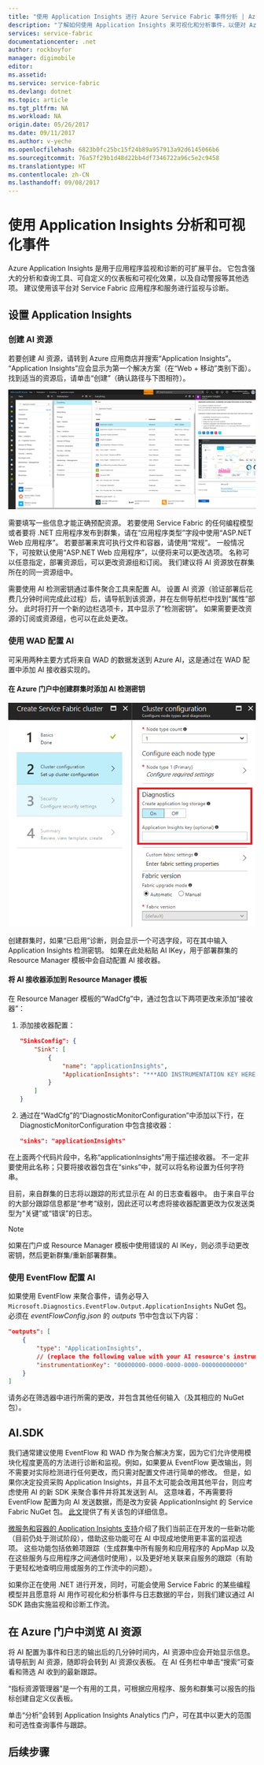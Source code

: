 ```yaml
---
title: "使用 Application Insights 进行 Azure Service Fabric 事件分析 | Azure"
description: "了解如何使用 Application Insights 来可视化和分析事件，以便对 Azure Service Fabric 群集进行监视和诊断。"
services: service-fabric
documentationcenter: .net
author: rockboyfor
manager: digimobile
editor: 
ms.assetid: 
ms.service: service-fabric
ms.devlang: dotnet
ms.topic: article
ms.tgt_pltfrm: NA
ms.workload: NA
origin.date: 05/26/2017
ms.date: 09/11/2017
ms.author: v-yeche
ms.openlocfilehash: 6823b0fc25bc15f24b89a957913a92d6145066b6
ms.sourcegitcommit: 76a57f29b1d48d22bb4df7346722a96c5e2c9458
ms.translationtype: HT
ms.contentlocale: zh-CN
ms.lasthandoff: 09/08/2017
---
```

# <a name="event-analysis-and-visualization-with-application-insights"></a>使用 Application Insights 分析和可视化事件

Azure Application Insights 是用于应用程序监视和诊断的可扩展平台。 它包含强大的分析和查询工具、可自定义的仪表板和可视化效果，以及自动警报等其他选项。 建议使用该平台对 Service Fabric 应用程序和服务进行监视与诊断。

## <a name="setting-up-application-insights"></a>设置 Application Insights

### <a name="creating-an-ai-resource"></a>创建 AI 资源

若要创建 AI 资源，请转到 Azure 应用商店并搜索“Application Insights”。 “Application Insights”应会显示为第一个解决方案（在“Web + 移动”类别下面）。 找到适当的资源后，请单击“创建”（确认路径与下图相符）。

![新建 Application Insights 资源](media/service-fabric-diagnostics-event-analysis-appinsights/create-new-ai-resource.png)

需要填写一些信息才能正确预配资源。 若要使用 Service Fabric 的任何编程模型或者要将 .NET 应用程序发布到群集，请在“应用程序类型”字段中使用“ASP.NET Web 应用程序”。 若要部署来宾可执行文件和容器，请使用“常规”。 一般情况下，可按默认使用“ASP.NET Web 应用程序”，以便将来可以更改选项。 名称可以任意指定，部署资源后，可以更改资源组和订阅。 我们建议将 AI 资源放在群集所在的同一资源组中。
<!-- Not Available [Create an Application Insights resource](../application-insights/app-insights-create-new-resource.md) -->

需要使用 AI 检测密钥通过事件聚合工具来配置 AI。 设置 AI 资源（验证部署后花费几分钟时间完成此过程）后，请导航到该资源，并在左侧导航栏中找到“属性”部分。 此时将打开一个新的边栏选项卡，其中显示了“检测密钥”。 如果需要更改资源的订阅或资源组，也可以在此处更改。

### <a name="configuring-ai-with-wad"></a>使用 WAD 配置 AI

可采用两种主要方式将来自 WAD 的数据发送到 Azure AI，这是通过在 WAD 配置中添加 AI 接收器实现的。
<!-- Not Available [this article](../monitoring-and-diagnostics/azure-diagnostics-configure-application-insights.md). -->

#### <a name="add-an-ai-instrumentation-key-when-creating-a-cluster-in-azure-portal"></a>在 Azure 门户中创建群集时添加 AI 检测密钥

![添加 AIKey](media/service-fabric-diagnostics-event-analysis-appinsights/azure-enable-diagnostics.png)

创建群集时，如果“已启用”诊断，则会显示一个可选字段，可在其中输入 Application Insights 检测密钥。 如果在此处粘贴 AI IKey，用于部署群集的 Resource Manager 模板中会自动配置 AI 接收器。

#### <a name="add-the-ai-sink-to-the-resource-manager-template"></a>将 AI 接收器添加到 Resource Manager 模板

在 Resource Manager 模板的“WadCfg”中，通过包含以下两项更改来添加“接收器”：

1. 添加接收器配置：

    ```json
    "SinksConfig": {
        "Sink": [
            {
                "name": "applicationInsights",
                "ApplicationInsights": "***ADD INSTRUMENTATION KEY HERE***"
            }
        ]
    }

    ```

2. 通过在“WadCfg”的“DiagnosticMonitorConfiguration”中添加以下行，在 DiagnosticMonitorConfiguration 中包含接收器：

    ```json
    "sinks": "applicationInsights"
    ```

在上面两个代码片段中，名称“applicationInsights”用于描述接收器。 不一定非要使用此名称；只要将接收器包含在“sinks”中，就可以将名称设置为任何字符串。

目前，来自群集的日志将以跟踪的形式显示在 AI 的日志查看器中。 由于来自平台的大部分跟踪信息都是“参考”级别，因此还可以考虑将接收器配置更改为仅发送类型为“关键”或“错误”的日志。
<!-- Not Available [this article](../monitoring-and-diagnostics/azure-diagnostics-configure-application-insights.md). -->

>[!NOTE]
>如果在门户或 Resource Manager 模板中使用错误的 AI IKey，则必须手动更改密钥，然后更新群集/重新部署群集。 

### <a name="configuring-ai-with-eventflow"></a>使用 EventFlow 配置 AI

如果使用 EventFlow 来聚合事件，请务必导入 `Microsoft.Diagnostics.EventFlow.Output.ApplicationInsights` NuGet 包。 必须在 *eventFlowConfig.json* 的 *outputs* 节中包含以下内容：

```json
"outputs": [
    {
        "type": "ApplicationInsights",
        // (replace the following value with your AI resource's instrumentation key)
        "instrumentationKey": "00000000-0000-0000-0000-000000000000"
    }
]
```

请务必在筛选器中进行所需的更改，并包含其他任何输入（及其相应的 NuGet 包）。

## <a name="aisdk"></a>AI.SDK

我们通常建议使用 EventFlow 和 WAD 作为聚合解决方案，因为它们允许使用模块化程度更高的方法进行诊断和监视。例如，如果要从 EventFlow 更改输出，则不需要对实际检测进行任何更改，而只需对配置文件进行简单的修改。 但是，如果你决定投资采购 Application Insights，并且不太可能会改用其他平台，则应考虑使用 AI 的新 SDK 来聚合事件并将其发送到 AI。 这意味着，不再需要将 EventFlow 配置为向 AI 发送数据，而是改为安装 ApplicationInsight 的 Service Fabric NuGet 包。 [此文](https://github.com/Microsoft/ApplicationInsights-ServiceFabric)提供了有关该包的详细信息。

[微服务和容器的 Application Insights 支持](https://azure.microsoft.com/app-insights-microservices/)介绍了我们当前正在开发的一些新功能（目前仍处于测试阶段），借助这些功能可在 AI 中现成地使用更丰富的监视选项。 这些功能包括依赖项跟踪（生成群集中所有服务和应用程序的 AppMap 以及在这些服务与应用程序之间通信时使用），以及更好地关联来自服务的跟踪（有助于更轻松地查明应用或服务的工作流中的问题）。

如果你正在使用 .NET 进行开发，同时，可能会使用 Service Fabric 的某些编程模型并且愿意将 AI 用作可视化和分析事件与日志数据的平台，则我们建议通过 AI SDK 路由实施监视和诊断工作流。
<!-- Not Available [this](../application-insights/app-insights-asp-net-more.md) -->
<!-- Not Available [this](../application-insights/app-insights-asp-net-trace-logs.md) -->
## <a name="navigating-the-ai-resource-in-azure-portal"></a>在 Azure 门户中浏览 AI 资源

将 AI 配置为事件和日志的输出后的几分钟时间内，AI 资源中应会开始显示信息。 请导航到 AI 资源，随即将会转到 AI 资源仪表板。 在 AI 任务栏中单击“搜索”可查看和筛选 AI 收到的最新跟踪。

“指标资源管理器”是一个有用的工具，可根据应用程序、服务和群集可以报告的指标创建自定义仪表板。
<!-- Not Available [Exploring Metrics in Application Insights](../application-insights/app-insights-metrics-explorer.md) -->

单击“分析”会转到 Application Insights Analytics 门户，可在其中以更大的范围和可选性查询事件与跟踪。
<!-- Not Available [Analytics in Application Insights](../application-insights/app-insights-analytics.md). -->

## <a name="next-steps"></a>后续步骤

<!-- Not Available * [Set up Alerts in AI](../application-insights/app-insights-alerts.md) to be notified about changes in performance or usage -->
<!-- Not Available * [Smart Detection in Application Insights](../application-insights/app-insights-proactive-diagnostics.md) performs a proactive analysis of the telemetry being sent to AI to warn you of potential performance problems -->

<!--Update_Description: wording update-->